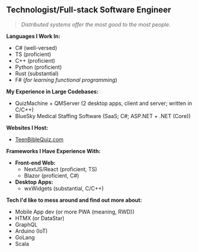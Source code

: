 ## Technologist/Full-stack Software Engineer

> *Distributed systems offer the most good to the most people.*

**Languages I Work In:**
- C# (well-versed)
- TS (proficient)
- C++ (proficient)
- Python (proficient)
- Rust (substantial)
- F# (*for learning functional programming*)
 
**My Experience in Large Codebases:**
- QuizMachine + QMServer (2 desktop apps, client and server; written in C/C++)
- BlueSky Medical Staffing Software (SaaS; C#; ASP.NET + .NET (Core))

**Websites I Host:**
- [TeenBibleQuiz.com](https://teenbiblequiz.com)

**Frameworks I Have Experience With:**
- **Front-end Web:**  
  - NextJS/React (proficient, TS)
  - Blazor (proficient, C#)
- **Desktop Apps:**  
  - wxWidgets (substantial, C/C++)

**Tech I'd like to mess around and find out more about:**
- Mobile App dev (or more PWA (meaning, RWD))
- HTMX (or DataStar)
- GraphQL
- Arduino (IoT)
- GoLang
- Scala
